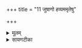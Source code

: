 +++
title = "11 जुषाणो हव्यममृतेषु"

+++
<details><summary>मूलम्</summary>

जु॒षा॒णो ह॒व्यम॒मृते॑षु दू॒ढ्यः॑ ।  
आ नो॑ र॒यिम्ब॑हु॒लाङ्गोम॑ती॒मिष॑म् ।  
निधे॑हि॒ यख्ष॑द॒मृते॑षु॒ भूष॑न् ।  
अश्वि॑ना य॒ज्ञमाग॑तम् ।  


</details>

<details><summary>सायणटीका</summary>

11अथैकादशीमाह - हे अग्ने! हव्यं जुषाणोऽस्मदीयं हविः सेवमानस्त्वं अमृतेषु देवेषु दूढ्यो यागरहितात्षुरुषात् आनीय नोऽस्माकं रयिं घनं बहुलामतिप्रभूतां गोमतीं गोभिर्युक्तां इषमन्नं निधेहि नितरां संपादय ॥ यो दुर्बुद्धिः पुमान् देवेषु भक्तिं न करोति तदीयं धनमाहृत्यास्मभ्यं देहीत्यर्थः ॥ यस्तु यजमानोऽमृतेषु देवेषु मध्ये भूषन् स्वात्मानमलंकृर्नन् देवत्वमात्मन इच्छन्नित्यर्थः ॥ स यजमानः त्वद्दत्तेन धनादिना यक्षत् यागं करिष्यति ॥ तदेतन्मन्त्रत्रयमाग्नेये कर्मणि द्रष्टव्यम् ॥॥


</details>


